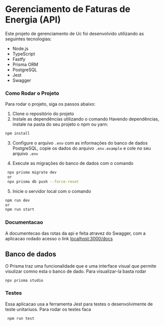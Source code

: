 # Gerenciamento de Faturas de Energia (API)

Este projeto de gerenciamento de Uc foi desenvolvido utilizando as seguintes tecnologias:

- Node.js
- TypeScript
- Fastfy
- Prisma ORM
- PostgreSQL
- Jest
- Swagger

### Como Rodar o Projeto

Para rodar o projeto, siga os passos abaixo:

1. Clone o repositório do projeto
2. Instale as dependências utilizando o comando 
Havendo dependências, instale na pasta do seu projeto o npm ou yarn:

```bash
npm install
```

3. Configure o arquivo `.env` com as informações do banco de dados PostgreSQL, copie os dados do arquivo `.env.example` e cole no seu arquivo `.env`

4. Execute as migrações do banco de dados com o comando 

```bash
 npx prisma migrate dev
 or 
 npx prisma db push --force-reset
```


5. Inicie o servidor local com o comando 
```bash
npm run dev  
or
npm run start
```


### Documentacao
A documentecao das rotas da api e feita atravez do Swagger, com a aplicacao rodado acesso o link
 [localhost:3000/docs](http://localhost:3000/docs)

## Banco de dados
O Prisma traz uma funcionalidade que e uma interface visual que permite visulizar comno esta o banco de dado. Para visualizar-la basta rodar
```base
npx prisma studio
```

### Testes
Essa aplicacao usa a ferramenta Jest para testes o desenvolvimente de teste unitariuos. Para rodar os testes faca
```bash
 npm run test
```



